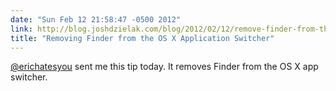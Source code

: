 ```yaml
---
date: "Sun Feb 12 21:58:47 -0500 2012"
link: http://blog.joshdzielak.com/blog/2012/02/12/remove-finder-from-the-app-switcher-in-mac-osx/
title: "Removing Finder from the OS X Application Switcher"
---
```


[@erichatesyou](http://twitter.com/erichatesyou) sent me this tip today. It
removes Finder from the OS X app switcher.
